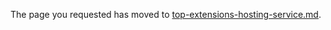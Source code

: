 
The page you requested has moved to [top-extensions-hosting-service.md](top-extensions-hosting-service.md).